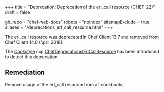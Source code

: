 +++
title = "Deprecation: Deprecation of the erl_call resource (CHEF-22)"
draft = false

gh_repo = "chef-web-docs"
robots = "noindex"
sitemapExclude = true
aliases = "/deprecations_erl_call_resource.html"
+++

The erl_call resource was deprecated in Chef Client 13.7 and removed
from Chef Client 14.0 (April 2018).

The [Cookstyle](/workstation/cookstyle/) cop
[ChefDeprecations/ErlCallResource](https://github.com/chef/cookstyle/blob/main/docs/cops_chefdeprecations.md#chefdeprecationserlcallresource)
has been introduced to detect this deprecation.

## Remediation

Remove usage of the erl_call resource from all cookbooks.
